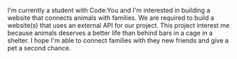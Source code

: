 I'm currently a student with Code:You and I'm interested in building a website that connects animals with families. We are required to build a website(s) that uses an external API for our project. This project interest me because animals deserves a better life than behind bars in a cage in a shelter. I hope I'm able to connect families with they new friends and give a pet a second chance. 
